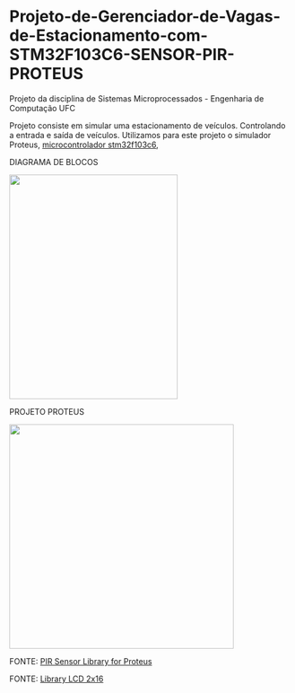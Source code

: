 # Projeto-de-Gerenciador-de-Vagas-de-Estacionamento-com-STM32F103C6-SENSOR-PIR-PROTEUS
Projeto da disciplina de Sistemas Microprocessados - Engenharia de Computação UFC

Projeto consiste em simular uma estacionamento de veículos. Controlando a entrada e saída de veículos.
Utilizamos para este projeto o simulador Proteus, <a href="https://www.st.com/en/microcontrollers-microprocessors/stm32f103c6.html">microcontrolador stm32f103c6</a>, 



DIAGRAMA DE BLOCOS

<img src="https://raw.githubusercontent.com/joirneto/Projeto-de-Gerenciador-de-Vagas-de-Estacionamento-com-STM32F103C6-SENSOR-PIR-PROTEUS/main/images/Diagrama%20de%20Blocos.jpg" width="300" height="400">


PROJETO PROTEUS

<img src="https://github.com/joirneto/Projeto-de-Gerenciador-de-Vagas-de-Estacionamento-com-STM32F103C6-SENSOR-PIR-PROTEUS/blob/main/images/Projeto%20Proteus.jpg" width="400" height="400">


FONTE: <a href="https://www.theengineeringprojects.com/2016/01/pir-sensor-library-proteus.html">PIR Sensor Library for Proteus</a>

FONTE: <a href="https://controllerstech.com/">Library LCD 2x16</a>


